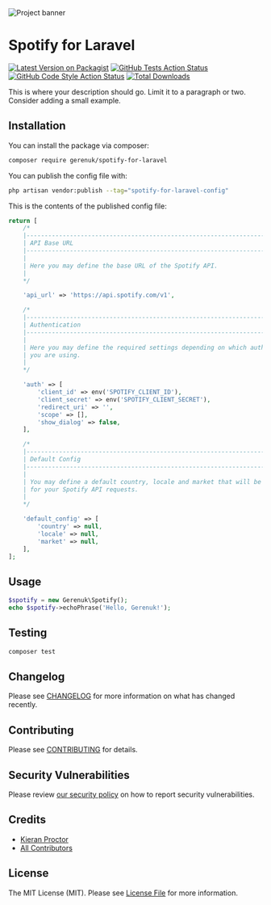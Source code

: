 <img src="https://banners.beyondco.de/Spotify%20for%20Laravel.png?theme=light&packageManager=composer+require&packageName=gerenuk%2Fspotify-for-laravel&pattern=brickWall&style=style_1&description=A+Laravel+wrapper+for+the+Spotify+Web+API&md=1&showWatermark=0&fontSize=100px&images=https%3A%2F%2Flaravel.com%2Fimg%2Flogomark.min.svg" alt="Project banner">

# Spotify for Laravel

[![Latest Version on Packagist](https://img.shields.io/packagist/v/gerenuk/spotify-for-laravel.svg?style=flat-square)](https://packagist.org/packages/gerenuk/spotify-for-laravel)
[![GitHub Tests Action Status](https://img.shields.io/github/actions/workflow/status/gerenuk/spotify-for-laravel/run-tests.yml?branch=main&label=tests&style=flat-square)](https://github.com/gerenuk/spotify-for-laravel/actions?query=workflow%3Arun-tests+branch%3Amain)
[![GitHub Code Style Action Status](https://img.shields.io/github/actions/workflow/status/gerenuk/spotify-for-laravel/fix-php-code-style-issues.yml?branch=main&label=code%20style&style=flat-square)](https://github.com/gerenuk/spotify-for-laravel/actions?query=workflow%3A"Fix+PHP+code+style+issues"+branch%3Amain)
[![Total Downloads](https://img.shields.io/packagist/dt/gerenuk/spotify-for-laravel.svg?style=flat-square)](https://packagist.org/packages/gerenuk/spotify-for-laravel)

This is where your description should go. Limit it to a paragraph or two. Consider adding a small example.

## Installation

You can install the package via composer:

```bash
composer require gerenuk/spotify-for-laravel
```

You can publish the config file with:

```bash
php artisan vendor:publish --tag="spotify-for-laravel-config"
```

This is the contents of the published config file:

```php
return [
    /*
    |--------------------------------------------------------------------------
    | API Base URL
    |--------------------------------------------------------------------------
    |
    | Here you may define the base URL of the Spotify API.
    |
    */

    'api_url' => 'https://api.spotify.com/v1',

    /*
    |--------------------------------------------------------------------------
    | Authentication
    |--------------------------------------------------------------------------
    |
    | Here you may define the required settings depending on which auth flow
    | you are using.
    |
    */

    'auth' => [
        'client_id' => env('SPOTIFY_CLIENT_ID'),
        'client_secret' => env('SPOTIFY_CLIENT_SECRET'),
        'redirect_uri' => '',
        'scope' => [],
        'show_dialog' => false,
    ],

    /*
    |--------------------------------------------------------------------------
    | Default Config
    |--------------------------------------------------------------------------
    |
    | You may define a default country, locale and market that will be used
    | for your Spotify API requests.
    |
    */

    'default_config' => [
        'country' => null,
        'locale' => null,
        'market' => null,
    ],
];

```

## Usage

```php
$spotify = new Gerenuk\Spotify();
echo $spotify->echoPhrase('Hello, Gerenuk!');
```

## Testing

```bash
composer test
```

## Changelog

Please see [CHANGELOG](CHANGELOG.md) for more information on what has changed recently.

## Contributing

Please see [CONTRIBUTING](CONTRIBUTING.md) for details.

## Security Vulnerabilities

Please review [our security policy](../../security/policy) on how to report security vulnerabilities.

## Credits

- [Kieran Proctor](https://github.com/KieranLProctor)
- [All Contributors](../../contributors)

## License

The MIT License (MIT). Please see [License File](LICENSE.md) for more information.
